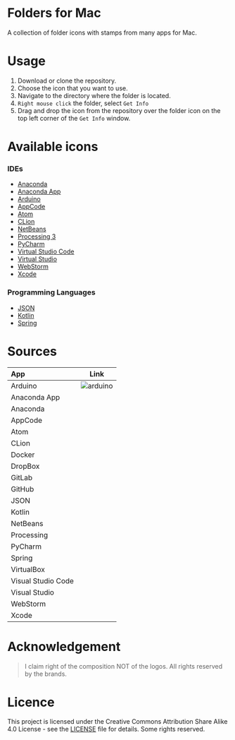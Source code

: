 # Folders for Mac
A collection of folder icons with stamps from many apps for Mac.

# Usage
1. Download or clone the repository.
2. Choose the icon that you want to use.
3. Navigate to the directory where the folder is located.
4. ```Right mouse click``` the folder, select ```Get Info```
5. Drag and drop the icon from the repository over the folder icon on the top left corner of the ```Get Info``` window.

# Available icons

### IDEs

* [Anaconda](https://github.com/georgelivas/Folders-for-Mac/tree/master/Icons/Anaconda)
* [Anaconda App](https://github.com/georgelivas/Folders-for-Mac/tree/master/Icons/AnacondaApp)
* [Arduino](https://github.com/georgelivas/Folders-for-Mac/tree/master/Icons/Arduino)
* [AppCode](https://github.com/georgelivas/Folders-for-Mac/tree/master/Icons/AppCode)
* [Atom](https://github.com/georgelivas/Folders-for-Mac/tree/master/Icons/Atom)
* [CLion](https://github.com/georgelivas/Folders-for-Mac/tree/master/Icons/CLion)
* [NetBeans](https://github.com/georgelivas/Folders-for-Mac/tree/master/Icons/NetBeans)
* [Processing 3](https://github.com/georgelivas/Folders-for-Mac/tree/master/Icons/Processing3)
* [PyCharm](https://github.com/georgelivas/Folders-for-Mac/tree/master/Icons/PyCharm)
* [Virtual Studio Code](https://github.com/georgelivas/Folders-for-Mac/tree/master/Icons/VirtualStudioCode)
* [Virtual Studio](https://github.com/georgelivas/Folders-for-Mac/tree/master/Icons/VirtualStudio)
* [WebStorm](https://github.com/georgelivas/Folders-for-Mac/tree/master/Icons/WebStorm)
* [Xcode](https://github.com/georgelivas/Folders-for-Mac/tree/master/Icons/Xcode)

### Programming Languages
* [JSON](https://github.com/georgelivas/Folders-for-Mac/tree/master/Icons/JSON)
* [Kotlin](https://github.com/georgelivas/Folders-for-Mac/tree/master/Icons/Kotlin)
* [Spring](https://github.com/georgelivas/Folders-for-Mac/tree/master/Icons/Spring)

# Sources
|      App     |  Link  |
| :---------- | ------ |
| Arduino      | ![arduino](./arduinofolder.icns)|
| Anaconda App |  |
| Anaconda     |  |
| AppCode      |  |
| Atom         |  |
| CLion        |  |
| Docker       |  |
| DropBox      |  |
| GitLab       |  |
| GitHub       |  |
| JSON         |  |
| Kotlin       |  |
| NetBeans     |  |
| Processing   |  |
| PyCharm      |  |
| Spring       |  |
| VirtualBox   |  |
| Visual Studio Code|  |
| Visual Studio|  |
| WebStorm     |  |
| Xcode        |  |

# Acknowledgement
> I claim right of the composition NOT of the logos. All rights reserved by the brands.

# Licence
This project is licensed under the Creative Commons Attribution Share Alike 4.0 License - see the [LICENSE](https://github.com/georgelivas/Folders-for-Mac/blob/master/Licence) file for details. Some rights reserved.
